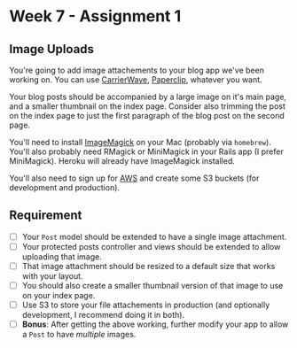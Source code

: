 # Week 7 - Assignment 1

## Image Uploads

You're going to add image attachements to your blog app we've been working on. You can use [CarrierWave](https://github.com/carrierwaveuploader/carrierwave/tree/v0.10.0), [Paperclip](https://github.com/thoughtbot/paperclip), whatever you want.

Your blog posts should be accompanied by a large image on it's main page, and a smaller
thumbnail on the index page. Consider also trimming the post on the index page to just
the first paragraph of the blog post on the second page.

You'll need to install [ImageMagick](http://www.imagemagick.org) on your Mac (probably via `homebrew`). You'll
also probably need RMagick or MiniMagick in your Rails app (I prefer MiniMagick). Heroku will already
have ImageMagick installed.

You'll also need to sign up for [AWS](http://aws.amazon.com) and create some S3 buckets (for development
and production).

## Requirement


- [ ] Your `Post` model should be extended to have a single image attachment.
- [ ] Your protected posts controller and views should be extended to allow uploading that image.
- [ ] That image attachment should be resized to a default size that works with your layout.
- [ ] You should also create a smaller thumbnail version of that image to use on your index page.
- [ ] Use S3 to store your file attachements in production (and optionally development, I recommend doing it in both).
- [ ] **Bonus**: After getting the above working, further modify your app to allow a `Post` to have _multiple_ images.